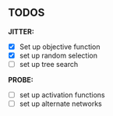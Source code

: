 ## TODOS

**JITTER:**
 * [X] Set up objective function
 * [X] set up random selection
 * [ ] set up tree search

**PROBE:**
 * [ ] set up activation functions
 * [ ] set up alternate networks